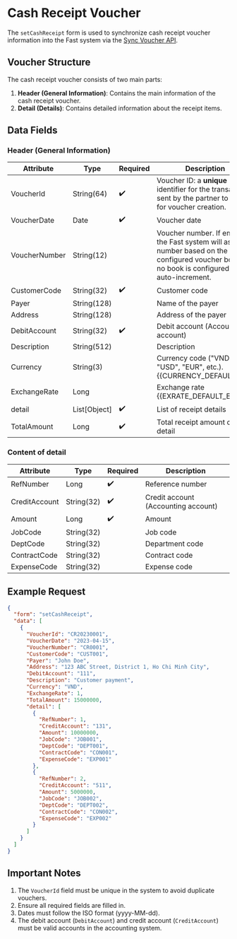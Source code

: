 # Cash Receipt Voucher

The `setCashReceipt` form is used to synchronize cash receipt voucher information into the Fast system via the [Sync Voucher API](../sync-voucher).

## Voucher Structure

The cash receipt voucher consists of two main parts:

1. **Header (General Information)**: Contains the main information of the cash receipt voucher.
2. **Detail (Details)**: Contains detailed information about the receipt items.

## Data Fields

### Header (General Information)

| Attribute      | Type        | Required | Description                          |
|----------------|-------------|----------|--------------------------------------|
| VoucherId      | String(64)  | ✔️       | Voucher ID: a **unique** identifier for the transaction sent by the partner to Fast for voucher creation. |
| VoucherDate    | Date        | ✔️       | Voucher date                         |
| VoucherNumber  | String(12)  |          | Voucher number. If empty, the Fast system will assign a number based on the configured voucher book. If no book is configured, it will auto-increment. |
| CustomerCode   | String(32)  | ✔️       | Customer code                        |
| Payer          | String(128) |          | Name of the payer                    |
| Address        | String(128) |          | Address of the payer                 |
| DebitAccount   | String(32)  | ✔️       | Debit account (Accounting account)   |
| Description    | String(512) |          | Description                          |
| Currency       | String(3)   |          | Currency code ("VND", "USD", "EUR", etc.).<br/>{{CURRENCY_DEFAULT_EN}}<br/> |
| ExchangeRate   | Long        |          | Exchange rate <br/>{{EXRATE_DEFAULT_EN}}<br/> |
| <span class="highlight-key">detail</span> | List[Object]  | ✔️       | List of receipt details              |
| TotalAmount    | Long        | ✔️       | Total receipt amount of <span class="highlight-key">detail</span> |

### Content of <span class="highlight-key">detail</span>

| Attribute      | Type        | Required | Description                          |
|----------------|-------------|----------|--------------------------------------|
| RefNumber      | Long        | ✔️       | Reference number                     |
| CreditAccount  | String(32)  | ✔️       | Credit account (Accounting account)  |
| Amount         | Long        | ✔️       | Amount                               |
| JobCode        | String(32)  |          | Job code                             |
| DeptCode       | String(32)  |          | Department code                      |
| ContractCode   | String(32)  |          | Contract code                        |
| ExpenseCode    | String(32)  |          | Expense code                         |

## Example Request

```json
{
  "form": "setCashReceipt",
  "data": [
    {
      "VoucherId": "CR20230001",
      "VoucherDate": "2023-04-15",
      "VoucherNumber": "CR0001",
      "CustomerCode": "CUST001",
      "Payer": "John Doe",
      "Address": "123 ABC Street, District 1, Ho Chi Minh City",
      "DebitAccount": "111",
      "Description": "Customer payment",
      "Currency": "VND",
      "ExchangeRate": 1,
      "TotalAmount": 15000000,
      "detail": [
        {
          "RefNumber": 1,
          "CreditAccount": "131",
          "Amount": 10000000,
          "JobCode": "JOB001",
          "DeptCode": "DEPT001",
          "ContractCode": "CON001",
          "ExpenseCode": "EXP001"
        },
        {
          "RefNumber": 2,
          "CreditAccount": "511",
          "Amount": 5000000,
          "JobCode": "JOB002",
          "DeptCode": "DEPT002",
          "ContractCode": "CON002",
          "ExpenseCode": "EXP002"
        }
      ]
    }
  ]
}
```

## Important Notes

1. The `VoucherId` field must be unique in the system to avoid duplicate vouchers.
2. Ensure all required fields are filled in.
3. Dates must follow the ISO format (yyyy-MM-dd).
4. The debit account (`DebitAccount`) and credit account (`CreditAccount`) must be valid accounts in the accounting system.